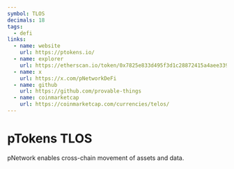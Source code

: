 ```yaml
---
symbol: TLOS
decimals: 18
tags:
  - defi
links:
  - name: website
    url: https://ptokens.io/
  - name: explorer
    url: https://etherscan.io/token/0x7825e833d495f3d1c28872415a4aee339d26ac88
  - name: x
    url: https://x.com/pNetworkDeFi
  - name: github
    url: https://github.com/provable-things
  - name: coinmarketcap
    url: https://coinmarketcap.com/currencies/telos/
---
```


# pTokens TLOS

pNetwork enables cross-chain movement of assets and data.

